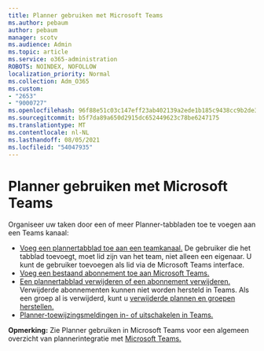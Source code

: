 ```yaml
---
title: Planner gebruiken met Microsoft Teams
ms.author: pebaum
author: pebaum
manager: scotv
ms.audience: Admin
ms.topic: article
ms.service: o365-administration
ROBOTS: NOINDEX, NOFOLLOW
localization_priority: Normal
ms.collection: Adm_O365
ms.custom:
- "2653"
- "9000727"
ms.openlocfilehash: 96f88e51c03c147eff23ab402139a2ede1b185c9438cc9b2de3613d91e4363f2
ms.sourcegitcommit: b5f7da89a650d2915dc652449623c78be6247175
ms.translationtype: MT
ms.contentlocale: nl-NL
ms.lasthandoff: 08/05/2021
ms.locfileid: "54047935"
---
```

# <a name="using-planner-with-microsoft-teams"></a>Planner gebruiken met Microsoft Teams

Organiseer uw taken door een of meer Planner-tabbladen toe te voegen aan een Teams kanaal: 

- [Voeg een plannertabblad toe aan een teamkanaal.](https://support.office.com/article/62798a9f-e8f7-4722-a700-27dd28a06ee0#bkmk_addaplannertabtoateamchannel) De gebruiker die het tabblad toevoegt, moet lid zijn van het team, niet alleen een eigenaar. U kunt de gebruiker toevoegen als lid via de Microsoft Teams interface.
- [Voeg een bestaand abonnement toe aan Microsoft Teams.](https://techcommunity.microsoft.com/t5/Planner-Blog/Bringing-a-Plan-into-Microsoft-Teams/ba-p/57463)
- [Een plannertabblad verwijderen of een abonnement verwijderen.](https://support.office.com/article/62798a9f-e8f7-4722-a700-27dd28a06ee0#bkmk_removeaplannertabordeleteaplan) Verwijderde abonnementen kunnen niet worden hersteld in Teams. Als een groep al is verwijderd, kunt u [verwijderde plannen en groepen herstellen.](https://blogs.msdn.microsoft.com/brismith/2017/03/29/microsoft-planner-now-you-can-recover-deleted-plans-and-groups)
- [Planner-toewijzingsmeldingen in- of uitschakelen in Teams.](https://support.office.com/article/62798a9f-e8f7-4722-a700-27dd28a06ee0#bkmk_getplannerassignmentnotificationsinteams)

**Opmerking:** Zie Planner gebruiken in Microsoft Teams voor een algemeen overzicht van plannerintegratie met [Microsoft Teams.](https://support.office.com/article/62798a9f-e8f7-4722-a700-27dd28a06ee0)